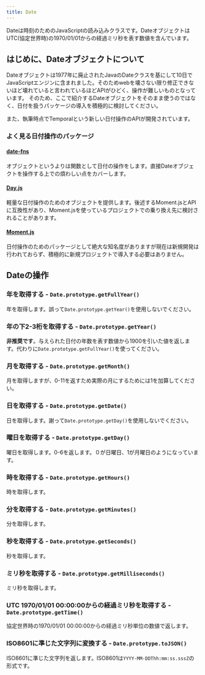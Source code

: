 ```yaml
---
title: Date
---
```


Dateは時刻のためのJavaScriptの読み込みクラスです。DateオブジェクトはUTC(協定世界時)の1970/01/01からの経過ミリ秒を表す数値を含んでいます。

## はじめに、Dateオブジェクトについて

Dateオブジェクトは1977年に廃止されたJavaのDateクラスを基にして10日でJavaScriptエンジンに含まれました。そのためwebを壊さない限り修正できないほど壊れていると言われているほどAPIがひどく、操作が難しいものとなっています。
そのため、ここで紹介するDateオブジェクトをそのまま使うのではなく、日付を扱うパッケージの導入を積極的に検討してください。

また、執筆時点でTemporalという新しい日付操作のAPIが開発されています。

### よく見る日付操作のパッケージ

#### [date-fns](https://date-fns.org/)

オブジェクトというよりは関数として日付の操作をします。直接Dateオブジェクトを操作する上での煩わしい点をカバーします。

#### [Day.js](https://day.js.org/)

軽量な日付操作のためのオブジェクトを提供します。後述するMoment.jsとAPIに互換性があり、Moment.jsを使っているプロジェクトでの乗り換え先に検討されることがあります。

#### [Moment.js](https://momentjs.com/)

日付操作のためのパッケージとして絶大な知名度がありますが現在は新規開発は行われておらず、積極的に新規プロジェクトで導入する必要はありません。

## Dateの操作

### 年を取得する - `Date.prototype.getFullYear()`

年を取得します。誤って`Date.prototype.getYear()`を使用しないでください。

### 年の下2-3桁を取得する - `Date.prototype.getYear()`

**非推奨です**。与えられた日付の年数を表す数値から1900を引いた値を返します。代わりに`Date.prototype.getFullYear()`を使ってください。

### 月を取得する - `Date.prototype.getMonth()`

月を取得しますが、0-11を返すため実際の月にするためには1を加算してください。

### 日を取得する - `Date.prototype.getDate()`

日を取得します。謝って`Date.prototype.getDay()`を使用しないでください。

### 曜日を取得する - `Date.prototype.getDay()`

曜日を取得します。0-6を返します。０が日曜日、1が月曜日のようになっています。

### 時を取得する - `Date.prototype.getHours()`

時を取得します。

### 分を取得する - `Date.prototype.getMinutes()`

分を取得します。

### 秒を取得する - `Date.prototype.getSeconds()`

秒を取得します。

### ミリ秒を取得する - `Date.prototype.getMilliseconds()`

ミリ秒を取得します。

### UTC 1970/01/01 00:00:00からの経過ミリ秒を取得する - `Date.prototype.getTime()`

協定世界時の1970/01/01 00:00:00からの経過ミリ秒単位の数値で返します。

### ISO8601に準じた文字列に変換する - `Date.prototype.toJSON()`

ISO8601に準じた文字列を返します。ISO8601は`YYYY-MM-DDThh:mm:ss.sssZ`の形式です。
